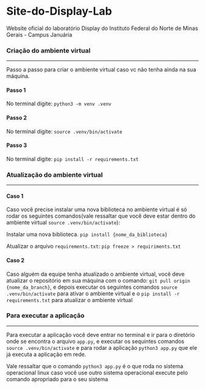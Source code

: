 # Site-do-Display-Lab
Website oficial do laboratório Display do Instituto Federal do Norte de Minas Gerais - Campus Januária



### Criação do ambiente virtual

---
Passo a passo para criar o ambiente virtual caso vc não tenha ainda na sua máquina.

#### Passo 1
No terminal digite: `python3 -m venv .venv`

#### Passo 2

No terminal digite: `source .venv/bin/activate`

#### Passo 3

No terminal digite: `pip install -r requirements.txt`



### Atualização do ambiente virtual

---
#### Caso 1

Caso você precise instalar uma nova biblioteca no ambiente virtual é só rodar 
os seguintes comandos(vale ressaltar que você deve estar dentro do ambiente 
virtual `source .venv/bin/activate`):

Instalar uma nova biblioteca. `pip install {nome_da_biblioteca}`

Atualizar o arquivo `requirements.txt`: `pip freeze > requiriments.txt`



#### Caso 2

Caso alguém da equipe tenha atualizado o ambiente virtual, você deve atualizar o repositório em
sua máquina com o comando: `git pull origin {nome_da_branch}`, e depois executar os seguintes 
comandos `source .venv/bin/activate` para ativar o ambiente virtual e o
`pip install -r requirements.txt` para atualizar o ambiente virtual



### Para executar a aplicação

---
Para executar a aplicação você deve entrar no terminal e ir para o diretório onde se encontra o 
arquivo `app.py`, e executar os sequintes comandos `source .venv/bin/activate` e para rodar a 
aplicação `python3 app.py` que ele já executa a aplicação em rede.

Vale ressaltar que o comando `python3 app.py` é o que roda no sistema operacional linux caso você 
use outro sistema operacional execute pelo comando apropriado para o seu sistema

